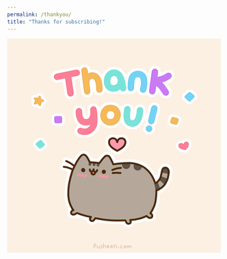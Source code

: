 ```yaml
---
permalink: /thankyou/
title: "Thanks for subscribing!"
---
```


![Picture Title](/assets/images/thankyou.gif)
